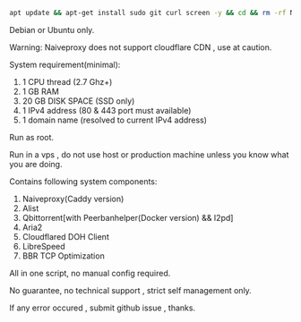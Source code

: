 ```bash
apt update && apt-get install sudo git curl screen -y && cd && rm -rf NaiveDeploy && git clone https://github.com/Cyber-2000/NaiveDeploy.git && cd NaiveDeploy&& sudo screen -U bash main.sh
```

Debian or Ubuntu only.

Warning: Naiveproxy does not support cloudflare CDN , use at caution.

System requirement(minimal):

1. 1 CPU thread (2.7 Ghz+)
2. 1 GB RAM
3. 20 GB DISK SPACE (SSD only)
4. 1 IPv4 address (80 & 443 port must available)
5. 1 domain name (resolved to current IPv4 address)

Run as root.

Run in a vps , do not use host or production machine unless you know what you are doing.

Contains following system components:

1. Naiveproxy(Caddy version) 
2. Alist 
3. Qbittorrent[with Peerbanhelper(Docker version) && I2pd] 
4. Aria2 
5. Cloudflared DOH Client
6. LibreSpeed
7. BBR TCP Optimization

All in one script, no manual config required.

No guarantee, no technical support , strict self management only.

If any error occured , submit github issue , thanks.